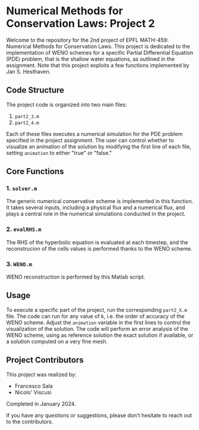 # Numerical Methods for Conservation Laws: Project 2

Welcome to the repository for the 2nd project of EPFL MATH-459: Numerical Methods for Conservation Laws. This project is dedicated to the implementation of WENO schemes for a specific Partial Differential Equation (PDE) problem, that is the shallow water equations, as outlined in the assignment. Note that this project exploits a few functions implemented by Jan S. Hesthaven.

## Code Structure

The project code is organized into two main files:

1. `part2_3.m`
2. `part2_4.m`

Each of these files executes a numerical simulation for the PDE problem specified in the project assignment. The user can control whether to visualize an animation of the solution by modifying the first line of each file, setting `animation` to either "true" or "false."

## Core Functions

### 1. `solver.m`

The generic numerical conservative scheme is implemented in this function. It takes several inputs, including a physical flux and a numerical flux, and plays a central role in the numerical simulations conducted in the project.

### 2. `evalRHS.m`

The RHS of the hyperbolic equation is evaluated at each timestep, and the reconstrucion of the cells values is performed thanks to the WENO scheme.

### 3.  `WENO.m`

WENO reconstruction is performed by this Matlab script.


## Usage

To execute a specific part of the project, run the corresponding `part2_X.m` file. The code can run for any value of k, i.e. the order of accuracy of the WENO scheme. Adjust the `animation` variable in the first lines to control the visualization of the solution. The code will perform an error analysis of the WENO scheme, using as reference solution the exact solution if available, or a solution computed on a very fine mesh.

## Project Contributors

This project was realized by:

- Francesco Sala
- Nicolo' Viscusi

Completed in January 2024.

If you have any questions or suggestions, please don't hesitate to reach out to the contributors.

